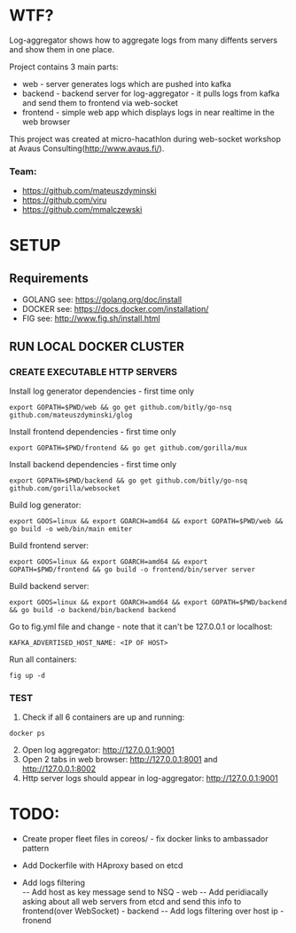 # WTF?


Log-aggregator shows how to aggregate logs from many diffents servers and show them in one place.   

Project contains 3 main parts:

- web - server generates logs which are pushed into kafka
- backend - backend server for log-aggregator - it pulls logs from kafka and send them to frontend via web-socket 
- frontend - simple web app which displays logs in near realtime in the web browser  

This project was created at micro-hacathlon during web-socket workshop at Avaus Consulting(http://www.avaus.fi/). 

### Team:

- https://github.com/mateuszdyminski
- https://github.com/viru
- https://github.com/mmalczewski

# SETUP

## Requirements

- GOLANG see: https://golang.org/doc/install
- DOCKER see: https://docs.docker.com/installation/
- FIG see: http://www.fig.sh/install.html

## RUN LOCAL DOCKER CLUSTER

### CREATE EXECUTABLE HTTP SERVERS

Install log generator dependencies - first time only 

```
export GOPATH=$PWD/web && go get github.com/bitly/go-nsq github.com/mateuszdyminski/glog
```

Install frontend dependencies - first time only

```
export GOPATH=$PWD/frontend && go get github.com/gorilla/mux
```

Install backend dependencies - first time only

```
export GOPATH=$PWD/backend && go get github.com/bitly/go-nsq github.com/gorilla/websocket
```

Build log generator:

```
export GOOS=linux && export GOARCH=amd64 && export GOPATH=$PWD/web && go build -o web/bin/main emiter
```

Build frontend server:

```
export GOOS=linux && export GOARCH=amd64 && export GOPATH=$PWD/frontend && go build -o frontend/bin/server server
```

Build backend server:

```
export GOOS=linux && export GOARCH=amd64 && export GOPATH=$PWD/backend && go build -o backend/bin/backend backend
```

Go to fig.yml file and change - note that it can't be 127.0.0.1 or localhost:

```
KAFKA_ADVERTISED_HOST_NAME: <IP OF HOST> 
```

Run all containers:

```
fig up -d
```

### TEST

1. Check if all 6 containers are up and running:

```
docker ps
```

2. Open log aggregator: http://127.0.0.1:9001
3. Open 2 tabs in web browser: http://127.0.0.1:8001 and http://127.0.0.1:8002
4. Http server logs should appear in log-aggregator: http://127.0.0.1:9001 

# TODO:

- Create proper fleet files in coreos/ - fix docker links to ambassador pattern

- Add Dockerfile with HAproxy based on etcd

- Add logs filtering  
-- Add host<public ip> as key message send to NSQ - web
-- Add peridiacally asking about all web servers from etcd and send this info to frontend(over WebSocket) - backend
-- Add logs filtering over host ip - fronend 
